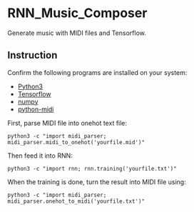 # RNN_Music_Composer
Generate music with MIDI files and Tensorflow.

## Instruction
Confirm the following programs are installed on your system: 
* [Python3](https://www.python.org/downloads/)
* [Tensorflow](https://www.tensorflow.org/install/)
* [numpy](http://www.numpy.org/) 
* [python-midi](https://github.com/vishnubob/python-midi/)

First, parse MIDI file into onehot text file:
```
python3 -c "import midi_parser; midi_parser.midi_to_onehot('yourfile.mid')"
```
Then feed it into RNN:
```
python3 -c "import rnn; rnn.training('yourfile.txt')"
```
When the training is done, turn the result into MIDI file using:
```
python3 -c "import midi_parser; midi_parser.onehot_to_midi('yourfile.txt')"
```
